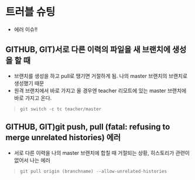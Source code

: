 # 트러블 슈팅
- 에러 이슈!!

## GITHUB, GIT)서로 다른 이력의 파일을 새 브랜치에 생성을 할 때
- 브랜치를 생성을 하고 pull로 땡기면 거절하게 됨. 나의 master 브랜치의 브랜치로 생성했기 때문
- 원격 브랜치에서 바로 가지고 올 경우엔 teacher 리모트에 있는 master 브랜치에 바로 가지고 온다.
> `git switch -c tc teacher/master`

## GITHUB, GIT)git push, pull (fatal: refusing to merge unrelated histories) 에러
- 서로 다른 이력을 나의 master 브랜치에 합칠 때 거절되는 상황, 히스토리가 관련이 없어서 나는 에러
> `git pull origin (branchname) --allow-unrelated-histories`
